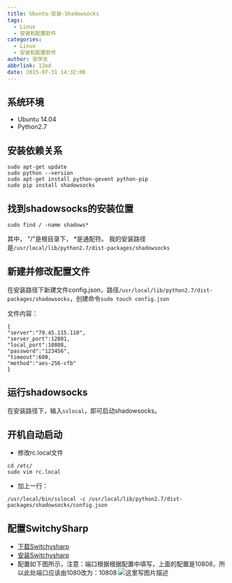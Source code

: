 ```yaml
---
title: Ubuntu-安装-Shadowsocks
tags:
  - Linux
  - 安装和配置软件
categories:
  - Linux
  - 安装和配置软件
author: 张学志
abbrlink: 12ed
date: 2015-07-31 14:32:00
---
```





## 系统环境
* Ubuntu 14.04
* Python2.7

## 安装依赖关系

	sudo apt-get update
	sudo python --version
	sudo apt-get install python-gevent python-pip
	sudo pip install shadowsocks

<!-- more -->
    
## 找到shadowsocks的安装位置
```
sudo find / -name shadows*
```
其中， "/"是根目录下， *是通配符。
我的安装路径是`/usr/local/lib/python2.7/dist-packages/shadowsocks`

## 新建并修改配置文件

在安装路径下新建文件config.json，路径`/usr/local/lib/python2.7/dist-packages/shadowsocks`，创建命令`sudo touch config.json`

文件内容：

```
{
"server":"79.45.115.110",
"server_port":12801,
"local_port":10808,
"password":"123456",
"timeout":600,
"method":"aes-256-cfb"
}
```
	
## 运行shadowsocks
在安装路径下，输入`sslocal`，即可启动shadowsocks。

## 开机自动启动
* 修改rc.local文件
```
cd /etc/
sudo vim rc.local
```
* 加上一行：
```
/usr/local/bin/sslocal -c /usr/local/lib/python2.7/dist-packages/shadowsocks/config.json
```
    
## 配置SwitchySharp
* [下载Switchysharp](http://pan.baidu.com/s/1eQCoeQ2)
* [安装Switchysharp](http://jingyan.baidu.com/article/380abd0a5543221d90192c9f.html)
* 配置如下图所示，注意：端口根据根据配置中填写，上面的配置是10808，所以此处端口应该由1080改为：10808
	![这里写图片描述](http://img.blog.csdn.net/20150802191807396)